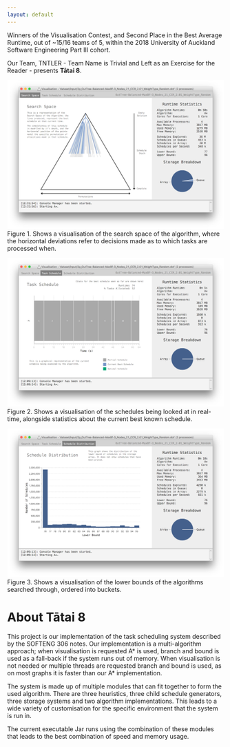 ```yaml
---
layout: default
---
```


Winners of the Visualisation Contest, and Second Place in the Best Average Runtime, out of ~15/16 teams of 5, within the 2018 University of Auckland Software Engineering Part III cohort.

Our Team, TNTLER - Team Name is Trivial and Left as an Exercise for the Reader - presents **Tātai 8**.

![Figure 1](image1.png?raw=true)
Figure 1. Shows a visualisation of the search space of the algorithm, where the horizontal deviations refer to decisions made as to which tasks are processed when.

![Figure 2](image2.png?raw=true)
Figure 2. Shows a visualisation of the schedules being looked at in real-time, alongside statistics about the current best known schedule.

![Figure 3](image3.png?raw=true)
Figure 3. Shows a visualisation of the lower bounds of the algorithms searched through, ordered into buckets.

# About Tātai 8

This project is our implementation of the task scheduling system described by the SOFTENG 306 notes. Our implementation is a multi-algorithm approach; when visualisation is requested A* is used, branch and bound is used as a fall-back if the system runs out of memory. When visualisation is not needed or multiple threads are requested branch and bound is used, as on most graphs it is faster than our A* implementation.

The system is made up of multiple modules that can fit together to form the used algorithm. There are three heuristics, three child schedule generators, three storage systems and two algorithm implementations. This leads to a wide variety of customisation for the specific environment that the system is run in.

The current executable Jar runs using the combination of these modules that leads to the best combination of speed and memory usage.
